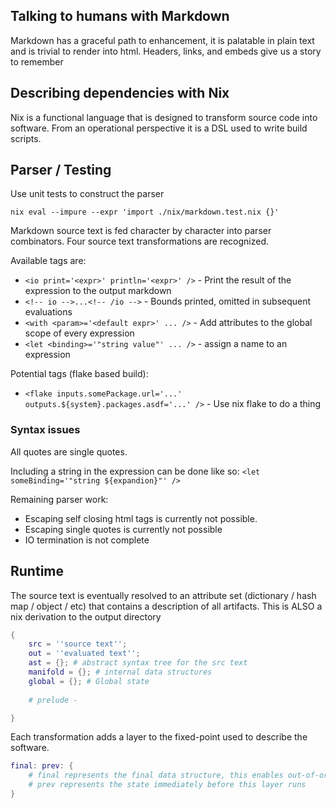 ## Talking to humans with Markdown

Markdown has a graceful path to enhancement, it is palatable in plain text and is trivial to render into html. Headers, links, and embeds give us a story to remember

## Describing dependencies with Nix

Nix is a functional language that is designed to transform source code into software. From an operational perspective it is a DSL used to write build scripts.

## Parser / Testing

Use unit tests to construct the parser

```
nix eval --impure --expr 'import ./nix/markdown.test.nix {}'
```

Markdown source text is fed character by character into parser combinators. Four source text transformations are recognized.

Available tags are:
* `<io print='<expr>' println='<expr>' />` - Print the result of the expression to the output markdown
* `<!-- io -->...<!-- /io -->` - Bounds printed, omitted in subsequent evaluations
* `<with <param>='<default expr>' ... />` - Add attributes to the global scope of every expression
* `<let <binding>='"string value"' ... />` - assign a name to an expression

Potential tags (flake based build):
* `<flake inputs.somePackage.url='...' outputs.${system}.packages.asdf='...' />` - Use nix flake to do a thing

### Syntax issues

All quotes are single quotes.

Including a string in the expression can be done like so:
`<let someBinding='"string ${expandion}"' />`

Remaining parser work:
* Escaping self closing html tags is currently not possible.
* Escaping single quotes is currently not possible
* IO termination is not complete

## Runtime

The source text is eventually resolved to an attribute set (dictionary / hash map / object / etc) that contains a description of all artifacts. This is ALSO a nix derivation to the output directory

```nix
{
    src = ''source text'';
    out = ''evaluated text'';
    ast = {}; # abstract syntax tree for the src text
    manifold = {}; # internal data structures
    global = {}; # Global state
    
    # prelude - 

}
```

Each transformation adds a layer to the fixed-point used to describe the software.

```nix
final: prev: {
    # final represents the final data structure, this enables out-of-order evaluation
    # prev represents the state immediately before this layer runs
}
```